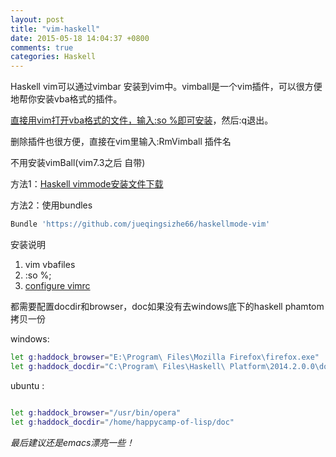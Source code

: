 ```yaml
---
layout: post
title: "vim-haskell"
date: 2015-05-18 14:04:37 +0800
comments: true
categories: Haskell
---
```


Haskell vim可以通过vimbar 安装到vim中。vimball是一个vim插件，可以很方便地帮你安装vba格式的插件。

<!--more-->

[直接用vim打开vba格式的文件，输入:so %即可安装]( http://blog.csdn.net/fudesign2008/article/details/7297949)，然后:q退出。

删除插件也很方便，直接在vim里输入:RmVimball 插件名

不用安装vimBall(vim7.3之后 自带)


方法1：[Haskell vimmode安装文件下载](http://projects.haskell.org/haskellmode-vim/vimfiles/haskellmode-20101118.vba)

方法2：使用bundles
 ``` sh
 Bundle 'https://github.com/jueqingsizhe66/haskellmode-vim'
 ```


安装说明
1. vim vbafiles
2. :so %;
3. [configure vimrc](http://projects.haskell.org/haskellmode-vim/)

都需要配置docdir和browser，doc如果没有去windows底下的haskell phamtom拷贝一份 

windows:
``` sh
let g:haddock_browser="E:\Program\ Files\Mozilla Firefox\firefox.exe"
let g:haddock_docdir="C:\Program\ Files\Haskell\ Platform\2014.2.0.0\doc\html" 

```

ubuntu :

``` sh

let g:haddock_browser="/usr/bin/opera"
let g:haddock_docdir="/home/happycamp-of-lisp/doc"

```

*最后建议还是emacs漂亮一些！*

